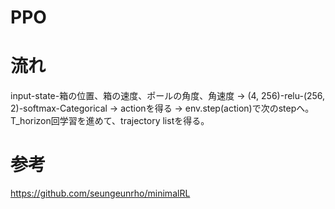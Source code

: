 # PPO

# 流れ
input-state-箱の位置、箱の速度、ポールの角度、角速度
→
(4, 256)-relu-(256, 2)-softmax-Categorical
→
actionを得る
→
env.step(action)で次のstepへ。
T_horizon回学習を進めて、trajectory listを得る。

# 参考
https://github.com/seungeunrho/minimalRL
